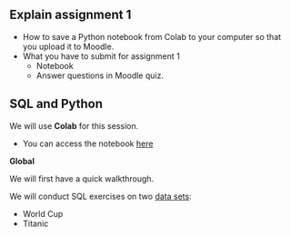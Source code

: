 ## Explain assignment 1

- How to save a Python notebook from Colab to your computer so that you upload it to Moodle.
- What you have to submit for assignment 1
    - Notebook
    - Answer questions in Moodle quiz.

## SQL and Python
We will use **Colab** for this session.

- You can access the notebook [here](https://colab.research.google.com/github/michalis0/Business-Intelligence-and-Analytics/blob/master/week6%20-%20SQL2/SQL_Lab2.ipynb)

**Global**

We will first have a quick walkthrough.

We will conduct SQL exercises on two [data sets](https://github.com/michalis0/Business-Intelligence-and-Analytics/tree/master/week6%20-%20SQL2/data):

- World Cup
- Titanic

